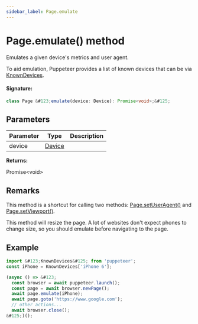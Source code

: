 ```yaml
---
sidebar_label: Page.emulate
---
```


# Page.emulate() method

Emulates a given device's metrics and user agent.

To aid emulation, Puppeteer provides a list of known devices that can be via [KnownDevices](./puppeteer.knowndevices.md).

#### Signature:

```typescript
class Page &#123;emulate(device: Device): Promise<void>;&#125;
```

## Parameters

| Parameter | Type                            | Description |
| --------- | ------------------------------- | ----------- |
| device    | [Device](./puppeteer.device.md) |             |

**Returns:**

Promise&lt;void&gt;

## Remarks

This method is a shortcut for calling two methods: [Page.setUserAgent()](./puppeteer.page.setuseragent.md) and [Page.setViewport()](./puppeteer.page.setviewport.md).

This method will resize the page. A lot of websites don't expect phones to change size, so you should emulate before navigating to the page.

## Example

```ts
import &#123;KnownDevices&#125; from 'puppeteer';
const iPhone = KnownDevices['iPhone 6'];

(async () => &#123;
  const browser = await puppeteer.launch();
  const page = await browser.newPage();
  await page.emulate(iPhone);
  await page.goto('https://www.google.com');
  // other actions...
  await browser.close();
&#125;)();
```
